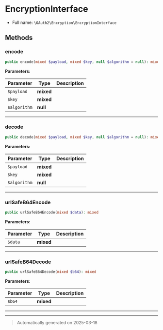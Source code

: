 
# EncryptionInterface





* Full name: `\OAuth2\Encryption\EncryptionInterface`



## Methods


### encode



```php
public encode(mixed $payload, mixed $key, null $algorithm = null): mixed
```








**Parameters:**

| Parameter | Type | Description |
|-----------|------|-------------|
| `$payload` | **mixed** |  |
| `$key` | **mixed** |  |
| `$algorithm` | **null** |  |





***

### decode



```php
public decode(mixed $payload, mixed $key, null $algorithm = null): mixed
```








**Parameters:**

| Parameter | Type | Description |
|-----------|------|-------------|
| `$payload` | **mixed** |  |
| `$key` | **mixed** |  |
| `$algorithm` | **null** |  |





***

### urlSafeB64Encode



```php
public urlSafeB64Encode(mixed $data): mixed
```








**Parameters:**

| Parameter | Type | Description |
|-----------|------|-------------|
| `$data` | **mixed** |  |





***

### urlSafeB64Decode



```php
public urlSafeB64Decode(mixed $b64): mixed
```








**Parameters:**

| Parameter | Type | Description |
|-----------|------|-------------|
| `$b64` | **mixed** |  |





***


***
> Automatically generated on 2025-03-18

